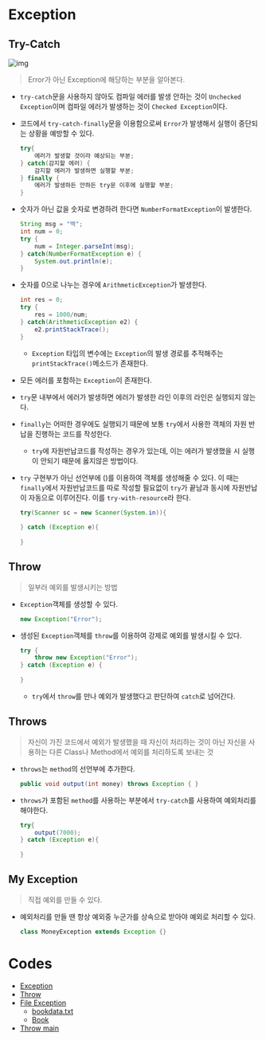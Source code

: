 # Exception

## Try-Catch

![img](https://postfiles.pstatic.net/MjAxOTEyMTNfNjMg/MDAxNTc2MjIxMDM5NTg3.7UjYVIlW33vl9fcH6dRcTZNvgpLXLdTGUTqzMhsy9oYg.8EMJZPqVaBXF89sdSos9u5OEYxN8pNR-C3CxzYOMaNgg.PNG.asdf0185/Exception.png?type=w773)

> Error가 아닌 Exception에 해당하는 부분을 알아본다.

* `try-catch`문을 사용하지 않아도 컴파일 에러를 발생 안하는 것이 `Unchecked Exception`이며 컴파일 에러가 발생하는 것이 `Checked Exception`이다.

* 코드에서 `try-catch-finally`문을 이용함으로써 `Error`가 발생해서 실행이 중단되는 상황을 예방할 수 있다.

  ```java
  try{
      에러가 발생할 것이라 예상되는 부분;
  } catch(감지할 에러) {
      감지할 에러가 발생하면 실행할 부분;
  } finally {
      에러가 발생하든 안하든 try문 이후에 실행할 부분;
  }
  ```

* 숫자가 아닌 값을 숫자로 변경하려 한다면 `NumberFormatException`이 발생한다.

  ```java
  String msg = "백";
  int num = 0;
  try {
      num = Integer.parseInt(msg);
  } catch(NumberFormatException e) {
      System.out.println(e);
  }
  ```

* 숫자를 0으로 나누는 경우에 `ArithmeticException`가 발생한다.

  ```java
  int res = 0;
  try {
      res = 1000/num;
  } catch(ArithmeticException e2) {
      e2.printStackTrace();
  }
  ```

  * `Exception` 타입의 변수에는 `Exception`의 발생 경로를 추적해주는 `printStackTrace()`메소드가 존재한다.

* 모든 에러를 포함하는 `Exception`이 존재한다.

* `try`문 내부에서 에러가 발생하면 에러가 발생한 라인 이후의 라인은 실행되지 않는다.

* `finally`는 어떠한 경우에도 실행되기 때문에 보통 `try`에서 사용한 객체의 자원 반납을 진행하는 코드를 작성한다.

  * `try`에 자원반납코드를 작성하는 경우가 있는데, 이는 에러가 발생했을 시 실행이 안되기 때문에 옳지않은 방법이다.

* `try` 구현부가 아닌 선언부에 ()를 이용하여 객체를 생성해줄 수 있다. 이 때는 `finally`에서 자원반납코드를 따로 작성할 필요없이 `try`가 끝남과 동시에 자원반납이 자동으로 이루어진다. 이를 `try-with-resource`라 한다.

  ```java
  try(Scanner sc = new Scanner(System.in)){
      
  } catch (Exception e){
      
  }
  ```

## Throw

> 일부러 예외를 발생시키는 방법

* `Exception`객체를 생성할 수 있다.

  ```java
  new Exception("Error");
  ```

* 생성된 `Exception`객체를 `throw`를 이용하여 강제로 예외를 발생시킬 수 있다.

  ```java
  try {
      throw new Exception("Error");
  } catch (Exception e) {
      
  }
  ```

  * `try`에서 `throw`를 만나 예외가 발생했다고 판단하여 `catch`로 넘어간다.

## Throws

> 자신이 가진 코드에서 예외가 발생했을 때 자신이 처리하는 것이 아닌 자신을 사용하는 다른 Class나 Method에서 예외를 처리하도록 보내는 것

* `throws`는 `method`의 선언부에 추가한다.

  ```java
  public void output(int money) throws Exception { }
  ```

* `throws`가 포함된 `method`를 사용하는 부분에서 `try-catch`를 사용하여 예외처리를 해야한다.

  ```java
  try{
      output(7000);
  } catch (Exception e){
      
  }
  ```

## My Exception

> 직접 예외를 만들 수 있다.

* 예외처리를 만들 땐 항상 예외중 누군가를 상속으로 받아야 예외로 처리할 수 있다.

  ```java
  class MoneyException extends Exception {}
  ```

# Codes

* [Exception](https://github.com/TunaHG/Java_Programming/blob/master/src/Day09/Test05_exception.java)
* [Throw](https://github.com/TunaHG/Java_Programming/blob/master/src/Day09/Test06_throw.java)
* [File Exception](https://github.com/TunaHG/Java_Programming/blob/master/src/Day09/Test07_fileexception.java)
  * [bookdata.txt](https://github.com/TunaHG/Java_Programming/blob/master/bookdata.txt)
  * [Book](https://github.com/TunaHG/Java_Programming/blob/master/src/Prob/Prob05/Book.java)
* [Throw main](https://github.com/TunaHG/Java_Programming/blob/master/src/Day09/Test09_throwMain.java)